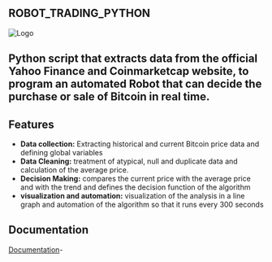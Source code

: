 ## ROBOT_TRADING_PYTHON
![Logo](https://cdn-icons-png.flaticon.com/128/11313/11313614.png)


## Python script that extracts data from the official Yahoo Finance and Coinmarketcap website, to program an automated Robot that can decide the purchase or sale of Bitcoin in real time.
## Features

- **Data collection:** Extracting historical and current Bitcoin price data and defining global variables
- **Data Cleaning:** treatment of atypical, null and duplicate data and calculation of the average price.
- **Decision Making:** compares the current price with the average price and with the trend and defines the decision function of the algorithm
- **visualization and automation:** visualization of the analysis in a line graph and automation of the algorithm so that it runs every 300 seconds


## **Documentation**

[Documentation](https://pypi.org/project/yfinance/)-  


